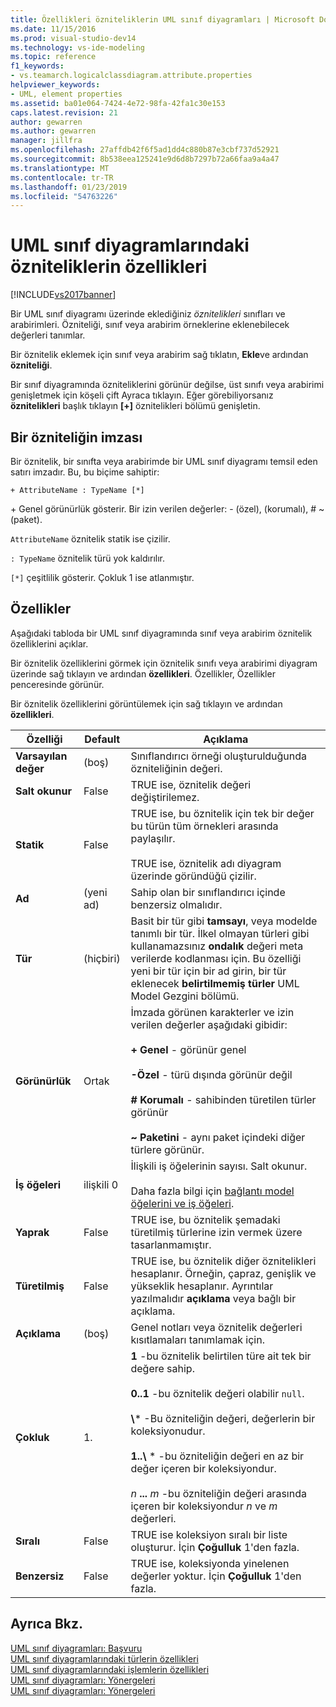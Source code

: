 ```yaml
---
title: Özellikleri özniteliklerin UML sınıf diyagramları | Microsoft Docs
ms.date: 11/15/2016
ms.prod: visual-studio-dev14
ms.technology: vs-ide-modeling
ms.topic: reference
f1_keywords:
- vs.teamarch.logicalclassdiagram.attribute.properties
helpviewer_keywords:
- UML, element properties
ms.assetid: ba01e064-7424-4e72-98fa-42fa1c30e153
caps.latest.revision: 21
author: gewarren
ms.author: gewarren
manager: jillfra
ms.openlocfilehash: 27affdb42f6f5ad1dd4c880b87e3cbf737d52921
ms.sourcegitcommit: 8b538eea125241e9d6d8b7297b72a66faa9a4a47
ms.translationtype: MT
ms.contentlocale: tr-TR
ms.lasthandoff: 01/23/2019
ms.locfileid: "54763226"
---
```

# <a name="properties-of-attributes-on-uml-class-diagrams"></a>UML sınıf diyagramlarındaki özniteliklerin özellikleri
[!INCLUDE[vs2017banner](../includes/vs2017banner.md)]

Bir UML sınıf diyagramı üzerinde eklediğiniz *öznitelikleri* sınıfları ve arabirimleri. Özniteliği, sınıf veya arabirim örneklerine eklenebilecek değerleri tanımlar.  

 Bir öznitelik eklemek için sınıf veya arabirim sağ tıklatın, **Ekle**ve ardından **özniteliği**.  

 Bir sınıf diyagramında özniteliklerini görünür değilse, üst sınıfı veya arabirimi genişletmek için köşeli çift Ayraca tıklayın. Eğer görebiliyorsanız **öznitelikleri** başlık tıklayın **[+]** öznitelikleri bölümü genişletin.  

## <a name="signature-of-an-attribute"></a>Bir özniteliğin imzası  
 Bir öznitelik, bir sınıfta veya arabirimde bir UML sınıf diyagramı temsil eden satırı imzadır. Bu, bu biçime sahiptir:  

```  
+ AttributeName : TypeName [*]  
```  

 \+ Genel görünürlük gösterir. Bir izin verilen değerler: - (özel), (korumalı), # ~ (paket).  

 `AttributeName` öznitelik statik ise çizilir.  

 `: TypeName` öznitelik türü yok kaldırılır.  

 `[*]` çeşitlilik gösterir. Çokluk 1 ise atlanmıştır.  

## <a name="properties"></a>Özellikler  
 Aşağıdaki tabloda bir UML sınıf diyagramında sınıf veya arabirim öznitelik özelliklerini açıklar.  

 Bir öznitelik özelliklerini görmek için öznitelik sınıfı veya arabirimi diyagram üzerinde sağ tıklayın ve ardından **özellikleri**. Özellikler, Özellikler penceresinde görünür.  

 Bir öznitelik özelliklerini görüntülemek için sağ tıklayın ve ardından **özellikleri**.  


|   **Özelliği**    | **Default**  |                                                                                                                                                                                                         Açıklama                                                                                                                                                                                                          |
|-------------------|--------------|------------------------------------------------------------------------------------------------------------------------------------------------------------------------------------------------------------------------------------------------------------------------------------------------------------------------------------------------------------------------------------------------------------------------------|
| **Varsayılan değer** |   (boş)    |                                                                                                                                                                               Sınıflandırıcı örneği oluşturulduğunda özniteliğinin değeri.                                                                                                                                                                                |
| **Salt okunur**  |    False     |                                                                                                                                                                                    TRUE ise, öznitelik değeri değiştirilemez.                                                                                                                                                                                    |
|   **Statik**   |    False     |                                                                                                                    TRUE ise, bu öznitelik için tek bir değer bu türün tüm örnekleri arasında paylaşılır.<br /><br /> TRUE ise, öznitelik adı diyagram üzerinde göründüğü çizilir.                                                                                                                    |
|     **Ad**      | (yeni ad) |                                                                                                                                                                                        Sahip olan bir sınıflandırıcı içinde benzersiz olmalıdır.                                                                                                                                                                                        |
|     **Tür**      |    (hiçbiri)    |                                                Basit bir tür gibi **tamsayı**, veya modelde tanımlı bir tür. İlkel olmayan türleri gibi kullanamazsınız **ondalık** değeri meta verilerde kodlanması için. Bu özelliği yeni bir tür için bir ad girin, bir tür eklenecek **belirtilmemiş türler** UML Model Gezgini bölümü.                                                 |
|  **Görünürlük**   |    Ortak    |                                     İmzada görünen karakterler ve izin verilen değerler aşağıdaki gibidir:<br /><br /> **+ Genel** - görünür genel<br /><br /> **-Özel** - türü dışında görünür değil<br /><br /> **# Korumalı** - sahibinden türetilen türler görünür<br /><br /> **~ Paketini** - aynı paket içindeki diğer türlere görünür.                                      |
|  **İş öğeleri**   | ilişkili 0 |                                                                                                                          İlişkili iş öğelerinin sayısı. Salt okunur.<br /><br /> Daha fazla bilgi için [bağlantı model öğelerini ve iş öğeleri](../modeling/link-model-elements-and-work-items.md).                                                                                                                           |
|    **Yaprak**    |    False     |                                                                                                                                                                    TRUE ise, bu öznitelik şemadaki türetilmiş türlerine izin vermek üzere tasarlanmamıştır.                                                                                                                                                                     |
|  **Türetilmiş**   |    False     |                                                                                                              TRUE ise, bu öznitelik diğer öznitelikleri hesaplanır. Örneğin, çapraz, genişlik ve yükseklik hesaplanır. Ayrıntılar yazılmalıdır **açıklama** veya bağlı bir açıklama.                                                                                                              |
|  **Açıklama**  |   (boş)    |                                                                                                                                                                        Genel notları veya öznitelik değerleri kısıtlamaları tanımlamak için.                                                                                                                                                                        |
| **Çokluk**  |      1.       | **1** -bu öznitelik belirtilen türe ait tek bir değere sahip.<br /><br /> **0..1** -bu öznitelik değeri olabilir `null`.<br /><br /> **\\**\* -Bu özniteliğin değeri, değerlerin bir koleksiyonudur.<br /><br /> **1..\\**  \* -bu özniteliğin değeri en az bir değer içeren bir koleksiyondur.<br /><br /> *n* **...** *m* -bu özniteliğin değeri arasında içeren bir koleksiyondur *n* ve *m* değerleri. |
|  **Sıralı**   |    False     |                                                                                                                                                                    TRUE ise koleksiyon sıralı bir liste oluşturur. İçin **Çoğulluk** 1'den fazla.                                                                                                                                                                     |
|   **Benzersiz**   |    False     |                                                                                                                                                                TRUE ise, koleksiyonda yinelenen değerler yoktur. İçin **Çoğulluk** 1'den fazla.                                                                                                                                                                |

## <a name="see-also"></a>Ayrıca Bkz.  
 [UML sınıf diyagramları: Başvuru](../modeling/uml-class-diagrams-reference.md)   
 [UML sınıf diyagramlarındaki türlerin özellikleri](../modeling/properties-of-types-on-uml-class-diagrams.md)   
 [UML sınıf diyagramlarındaki işlemlerin özellikleri](../modeling/properties-of-operations-on-uml-class-diagrams.md)   
 [UML sınıf diyagramları: Yönergeleri](../modeling/uml-class-diagrams-guidelines.md)   
 [UML sınıf diyagramları: Yönergeleri](../modeling/uml-class-diagrams-guidelines.md)
